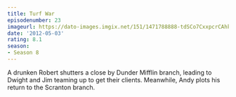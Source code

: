 ```yaml
---
title: Turf War
episodenumber: 23
imageurl: https://dato-images.imgix.net/151/1471788888-tdSCo7CxxpcrCAhk7duKXIPWnWn.jpg?ixlib=rb-1.1.0&ch=DPR%2CWidth&auto=compress%2Cformat
date: '2012-05-03'
rating: 8.1
season:
- Season 8
---
```


A drunken Robert shutters a close by Dunder Mifflin branch, leading to Dwight and Jim teaming up to get their clients. Meanwhile, Andy plots his return to the Scranton branch.